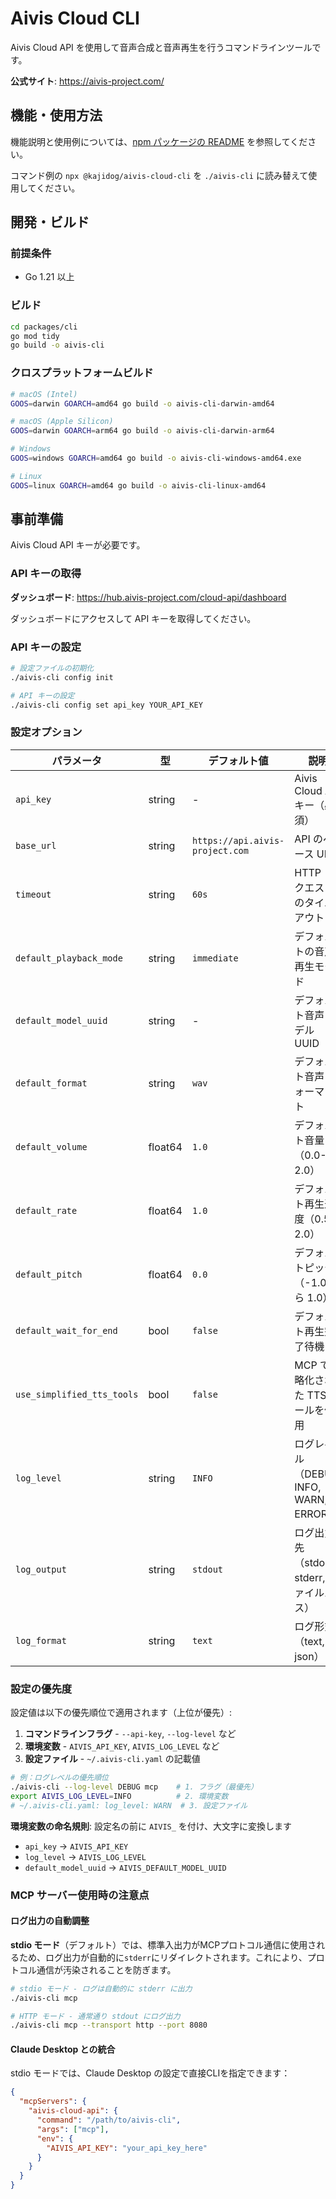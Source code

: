 # Aivis Cloud CLI

Aivis Cloud API を使用して音声合成と音声再生を行うコマンドラインツールです。

**公式サイト**: https://aivis-project.com/

## 機能・使用方法

機能説明と使用例については、[npm パッケージの README](../npm/README.md) を参照してください。

コマンド例の `npx @kajidog/aivis-cloud-cli` を `./aivis-cli` に読み替えて使用してください。

## 開発・ビルド

### 前提条件

- Go 1.21 以上

### ビルド

```bash
cd packages/cli
go mod tidy
go build -o aivis-cli
```

### クロスプラットフォームビルド

```bash
# macOS (Intel)
GOOS=darwin GOARCH=amd64 go build -o aivis-cli-darwin-amd64

# macOS (Apple Silicon)
GOOS=darwin GOARCH=arm64 go build -o aivis-cli-darwin-arm64

# Windows
GOOS=windows GOARCH=amd64 go build -o aivis-cli-windows-amd64.exe

# Linux
GOOS=linux GOARCH=amd64 go build -o aivis-cli-linux-amd64
```

## 事前準備

Aivis Cloud API キーが必要です。

### API キーの取得

**ダッシュボード**: https://hub.aivis-project.com/cloud-api/dashboard

ダッシュボードにアクセスして API キーを取得してください。

### API キーの設定

```bash
# 設定ファイルの初期化
./aivis-cli config init

# API キーの設定
./aivis-cli config set api_key YOUR_API_KEY
```

### 設定オプション

| パラメータ                 | 型      | デフォルト値                    | 説明                                       |
| -------------------------- | ------- | ------------------------------- | ------------------------------------------ |
| `api_key`                  | string  | -                               | Aivis Cloud API キー（必須）               |
| `base_url`                 | string  | `https://api.aivis-project.com` | API のベース URL                           |
| `timeout`                  | string  | `60s`                           | HTTP リクエストのタイムアウト              |
| `default_playback_mode`    | string  | `immediate`                     | デフォルトの音声再生モード                 |
| `default_model_uuid`       | string  | -                               | デフォルト音声モデル UUID                  |
| `default_format`           | string  | `wav`                           | デフォルト音声フォーマット                 |
| `default_volume`           | float64 | `1.0`                           | デフォルト音量（0.0-2.0）                  |
| `default_rate`             | float64 | `1.0`                           | デフォルト再生速度（0.5-2.0）              |
| `default_pitch`            | float64 | `0.0`                           | デフォルトピッチ（-1.0 から 1.0）          |
| `default_wait_for_end`     | bool    | `false`                         | デフォルト再生完了待機                     |
| `use_simplified_tts_tools` | bool    | `false`                         | MCP で簡略化された TTS ツールを使用        |
| `log_level`                | string  | `INFO`                          | ログレベル（DEBUG, INFO, WARN, ERROR）     |
| `log_output`               | string  | `stdout`                        | ログ出力先（stdout, stderr, ファイルパス） |
| `log_format`               | string  | `text`                          | ログ形式（text, json）                     |

### 設定の優先度

設定値は以下の優先順位で適用されます（上位が優先）:

1. **コマンドラインフラグ** - `--api-key`, `--log-level` など
2. **環境変数** - `AIVIS_API_KEY`, `AIVIS_LOG_LEVEL` など  
3. **設定ファイル** - `~/.aivis-cli.yaml` の記載値

```bash
# 例：ログレベルの優先順位
./aivis-cli --log-level DEBUG mcp    # 1. フラグ（最優先）
export AIVIS_LOG_LEVEL=INFO          # 2. 環境変数
# ~/.aivis-cli.yaml: log_level: WARN  # 3. 設定ファイル
```

**環境変数の命名規則**: 設定名の前に `AIVIS_` を付け、大文字に変換します
- `api_key` → `AIVIS_API_KEY`
- `log_level` → `AIVIS_LOG_LEVEL` 
- `default_model_uuid` → `AIVIS_DEFAULT_MODEL_UUID`

### MCP サーバー使用時の注意点

#### ログ出力の自動調整

**stdio モード**（デフォルト）では、標準入出力がMCPプロトコル通信に使用されるため、ログ出力が自動的に`stderr`にリダイレクトされます。これにより、プロトコル通信が汚染されることを防ぎます。

```bash
# stdio モード - ログは自動的に stderr に出力
./aivis-cli mcp

# HTTP モード - 通常通り stdout にログ出力
./aivis-cli mcp --transport http --port 8080
```

#### Claude Desktop との統合

stdio モードでは、Claude Desktop の設定で直接CLIを指定できます：

```json
{
  "mcpServers": {
    "aivis-cloud-api": {
      "command": "/path/to/aivis-cli", 
      "args": ["mcp"],
      "env": {
        "AIVIS_API_KEY": "your_api_key_here"
      }
    }
  }
}
```
